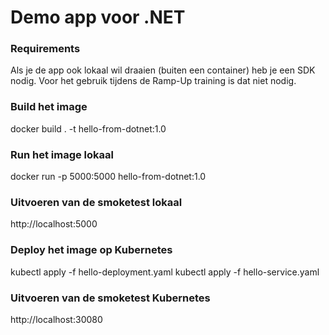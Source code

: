 # Demo app voor .NET

### Requirements
Als je de app ook lokaal wil draaien (buiten een container) heb je een SDK nodig. Voor het gebruik tijdens de Ramp-Up training is dat niet nodig. 

### Build het image
docker build . -t hello-from-dotnet:1.0

### Run het image lokaal
docker run -p 5000:5000 hello-from-dotnet:1.0

### Uitvoeren van de smoketest lokaal
http://localhost:5000

### Deploy het image op Kubernetes
kubectl apply -f hello-deployment.yaml
kubectl apply -f hello-service.yaml

### Uitvoeren van de smoketest Kubernetes
http://localhost:30080